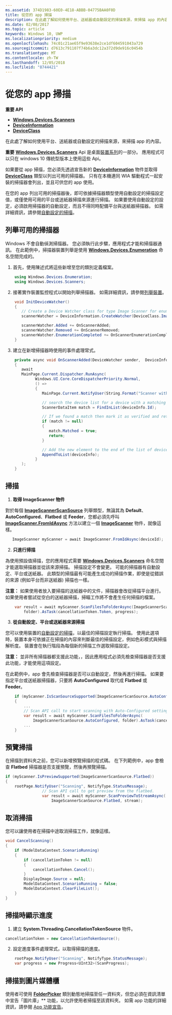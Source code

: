 ```yaml
---
ms.assetid: 374D1983-60E0-4E18-ABBB-04775BAA0F0D
title: 從您的 app 掃描
description: 在此處了解如何使用平台、送紙器或自動設定的掃描來源，來掃描 app 的內容。
ms.date: 02/08/2017
ms.topic: article
keywords: Windows 10, UWP
ms.localizationpriority: medium
ms.openlocfilehash: 74c01c21ae65f9e93638e2ce1df604591043a729
ms.sourcegitcommit: d7613c791107f74b6a3dc12a372d9de916c0454b
ms.translationtype: MT
ms.contentlocale: zh-TW
ms.lasthandoff: 12/05/2018
ms.locfileid: "8744421"
---
```

# <a name="scan-from-your-app"></a>從您的 app 掃描


**重要 API**

-   [**Windows.Devices.Scanners**](https://msdn.microsoft.com/library/windows/apps/Dn264250)
-   [**DeviceInformation**](https://msdn.microsoft.com/library/windows/apps/BR225393)
-   [**DeviceClass**](https://msdn.microsoft.com/library/windows/apps/BR225381)

在此處了解如何使用平台、送紙器或自動設定的掃描來源，來掃描 app 的內容。

**重要** [**Windows.Devices.Scanners**](https://msdn.microsoft.com/library/windows/apps/Dn264250) Api 是桌面[裝置系列](https://msdn.microsoft.com/library/windows/apps/Dn894631)的一部分。 應用程式可以只在 windows 10 傳統型版本上使用這些 Api。

如果要從 app 掃描，您必須先透過宣告新的 [**DeviceInformation**](https://msdn.microsoft.com/library/windows/apps/BR225393) 物件並取得 [**DeviceClass**](https://msdn.microsoft.com/library/windows/apps/BR225381) 類型以列出可用的掃描器。 只有在本機連同 WIA 驅動程式一起安裝的掃描器會列出，並且可供您的 app 使用。

在您的 app 列出可用的掃描器後，即可依據掃描器類型使用自動設定的掃描設定值，或僅使用可用的平台或送紙器掃描來源進行掃描。 如果要使用自動設定的設定，必須啟用掃描器的自動設定，而且不得同時配備平台與送紙器掃描器。 如需詳細資訊，請參閱[自動設定的掃描](https://msdn.microsoft.com/library/windows/hardware/Ff539393)。

## <a name="enumerate-available-scanners"></a>列舉可用的掃描器

Windows 不會自動偵測掃描器。 您必須執行此步驟，應用程式才能和掃描器通訊。 在此範例中，掃描器裝置列舉是使用 [**Windows.Devices.Enumeration**](https://msdn.microsoft.com/library/windows/apps/BR225459) 命名空間完成的。

1.  首先，使用陳述式將這些新增至您的類別定義檔案。

``` csharp
    using Windows.Devices.Enumeration;
    using Windows.Devices.Scanners;
```

2.  接著實作裝置監控程式以開始列舉掃描器。 如需詳細資訊，請參閱[列舉裝置](enumerate-devices.md)。

```csharp
    void InitDeviceWatcher()
    {
       // Create a Device Watcher class for type Image Scanner for enumerating scanners
       scannerWatcher = DeviceInformation.CreateWatcher(DeviceClass.ImageScanner);

       scannerWatcher.Added += OnScannerAdded;
       scannerWatcher.Removed += OnScannerRemoved;
       scannerWatcher.EnumerationCompleted += OnScannerEnumerationComplete;
    }
```

3.  建立在新增掃描器時使用的事件處理常式。

```csharp
    private async void OnScannerAdded(DeviceWatcher sender,  DeviceInformation deviceInfo)
    {
       await
       MainPage.Current.Dispatcher.RunAsync(
             Windows.UI.Core.CoreDispatcherPriority.Normal,
             () =>
             {
                MainPage.Current.NotifyUser(String.Format("Scanner with device id {0} has been added", deviceInfo.Id), NotifyType.StatusMessage);

                // search the device list for a device with a matching device id
                ScannerDataItem match = FindInList(deviceInfo.Id);

                // If we found a match then mark it as verified and return
                if (match != null)
                {
                   match.Matched = true;
                   return;
                }

                // Add the new element to the end of the list of devices
                AppendToList(deviceInfo);
             }
       );
    }
```

## <a name="scan"></a>掃描

1.  **取得 ImageScanner 物件**

對於每個 [**ImageScannerScanSource**](https://msdn.microsoft.com/library/windows/apps/Dn264238) 列舉類型，無論其為 **Default**、**AutoConfigured**、**Flatbed** 或 **Feeder**，您都必須先呼叫 [**ImageScanner.FromIdAsync**](https://msdn.microsoft.com/library/windows/apps/windows.devices.scanners.imagescanner.fromidasync) 方法以建立一個 [**ImageScanner**](https://msdn.microsoft.com/library/windows/apps/Dn263806) 物件，就像這樣。

 ```csharp
    ImageScanner myScanner = await ImageScanner.FromIdAsync(deviceId);
 ```

2.  **只進行掃描**

為使用預設值掃描，您的應用程式需要 [**Windows.Devices.Scanners**](https://msdn.microsoft.com/library/windows/apps/Dn264250) 命名空間才能選取掃描器並從該來源掃描。 掃描設定不會變更。 可能的掃描器有自動設定、平台或送紙器。 此類型的掃描最有可能產生成功的掃描作業，即使是從錯誤的來源 (例如平台而非送紙器) 掃描也一樣。

**注意：** 如果使用者放入要掃描的送紙器中的文件，掃描器會改從掃描平台進行。 如果使用者嘗試從空白的送紙器掃描，掃瞄工作將不會產生任何掃描的檔案。
 
```csharp
    var result = await myScanner.ScanFilesToFolderAsync(ImageScannerScanSource.Default,
        folder).AsTask(cancellationToken.Token, progress);
```

3.  **從自動設定、平台或送紙器來源掃描**

您可以使用裝置的[自動設定的掃描](https://msdn.microsoft.com/library/windows/hardware/Ff539393)，以最佳的掃描設定執行掃描。 使用此選項時，裝置本身可依據正在掃描的內容來判斷最佳的掃描設定，例如色彩模式與掃描解析度。 裝置會在執行階段為每個新的掃描工作選取掃描設定。

**注意：** 並非所有掃描器都支援此功能，，因此應用程式必須先檢查掃描器是否支援此功能，才能使用這項設定。

在此範例中，app 會先檢查掃描器是否可以自動設定，然後再進行掃描。 如果要指定平台或送紙器掃描器，只要將 **AutoConfigured** 取代成 **Flatbed** 或 **Feeder**。

```csharp
    if (myScanner.IsScanSourceSupported(ImageScannerScanSource.AutoConfigured))
    {
        ...
        // Scan API call to start scanning with Auto-Configured settings.
        var result = await myScanner.ScanFilesToFolderAsync(
            ImageScannerScanSource.AutoConfigured, folder).AsTask(cancellationToken.Token, progress);
        ...
    }
```

## <a name="preview-the-scan"></a>預覽掃描

在掃描到資料夾之前，您可以新增預覽掃描的程式碼。 在下列範例中，app 會檢查 **Flatbed** 掃描器是否支援預覽，然後再預覽掃描。

```csharp
if (myScanner.IsPreviewSupported(ImageScannerScanSource.Flatbed))
{
    rootPage.NotifyUser("Scanning", NotifyType.StatusMessage);
                // Scan API call to get preview from the flatbed.
                var result = await myScanner.ScanPreviewToStreamAsync(
                    ImageScannerScanSource.Flatbed, stream);
```

## <a name="cancel-the-scan"></a>取消掃描

您可以讓使用者在掃描中途取消掃描工作，就像這樣。

```csharp
void CancelScanning()
{
    if (ModelDataContext.ScenarioRunning)
    {
        if (cancellationToken != null)
        {
            cancellationToken.Cancel();
        }                
        DisplayImage.Source = null;
        ModelDataContext.ScenarioRunning = false;
        ModelDataContext.ClearFileList();
    }
}
```

## <a name="scan-with-progress"></a>掃描時顯示進度

1.  建立 **System.Threading.CancellationTokenSource** 物件。

```csharp
cancellationToken = new CancellationTokenSource();
```

2.  設定進度事件處理常式，以取得掃描的進度。

```csharp
    rootPage.NotifyUser("Scanning", NotifyType.StatusMessage);
    var progress = new Progress<UInt32>(ScanProgress);
```

## <a name="scanning-to-the-pictures-library"></a>掃描到圖片媒體櫃

使用者可使用 [**FolderPicker**](https://msdn.microsoft.com/library/windows/apps/BR207881) 類別動態地掃描至任一資料夾，但您必須在資訊清單中宣告「圖片庫」** 功能，以允許使用者掃描至該資料夾。 如需 app 功能的詳細資訊，請參閱 [App 功能宣告](https://msdn.microsoft.com/library/windows/apps/Mt270968)。

